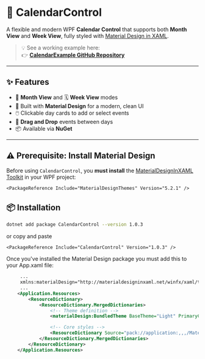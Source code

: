 ﻿# 📅 CalendarControl

A flexible and modern WPF **Calendar Control** that supports both **Month View** and **Week View**, fully styled with [Material Design in XAML](https://github.com/MaterialDesignInXAML/MaterialDesignInXamlToolkit).

> 💡 See a working example here:  
👉 **[CalendarExample GitHub Repository](https://github.com/SalvatoreAmaddio/CalendarExample)**

---

## ✨ Features

- 📆 **Month View** and 🗓️ **Week View** modes
- 🎨 Built with **Material Design** for a modern, clean UI
- 🖱️ Clickable day cards to add or select events
- 🔀 **Drag and Drop** events between days
- 📦 Available via **NuGet**

---

## ⚠️ Prerequisite: Install Material Design

Before using `CalendarControl`, you **must install** the [MaterialDesignInXAML Toolkit](https://github.com/MaterialDesignInXAML/MaterialDesignInXamlToolkit) in your WPF project:

```code
<PackageReference Include="MaterialDesignThemes" Version="5.2.1" />
```

## 📦 Installation

```bash
dotnet add package CalendarControl --version 1.0.3
```

or copy and paste
```
<PackageReference Include="CalendarControl" Version="1.0.3" />
```

Once you've installed the Material Design package you must add this to your App.xaml file:
```xml
     ...
     xmlns:materialDesign="http://materialdesigninxaml.net/winfx/xaml/themes"
     ...
    <Application.Resources>
        <ResourceDictionary>
            <ResourceDictionary.MergedDictionaries>
                <!-- Theme definition -->
                <materialDesign:BundledTheme BaseTheme="Light" PrimaryColor="Indigo" SecondaryColor="Lime" />

                <!-- Core styles -->
                <ResourceDictionary Source="pack://application:,,,/MaterialDesignThemes.Wpf;component/Themes/MaterialDesign3.Defaults.xaml" />
            </ResourceDictionary.MergedDictionaries>
        </ResourceDictionary>
    </Application.Resources>
```